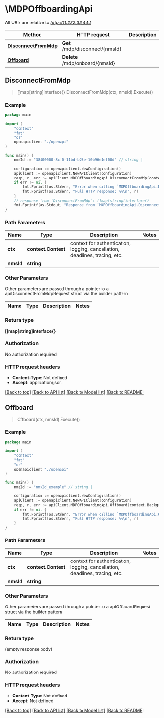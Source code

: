 # \MDPOffboardingApi

All URIs are relative to *http://11.222.33.444*

Method | HTTP request | Description
------------- | ------------- | -------------
[**DisconnectFromMdp**](MDPOffboardingApi.md#DisconnectFromMdp) | **Get** /mdp/disconnect/{nmsId} | 
[**Offboard**](MDPOffboardingApi.md#Offboard) | **Delete** /mdp/onboard/{nmsId} | 



## DisconnectFromMdp

> []map[string]interface{} DisconnectFromMdp(ctx, nmsId).Execute()





### Example

```go
package main

import (
    "context"
    "fmt"
    "os"
    openapiclient "./openapi"
)

func main() {
    nmsId := "38400000-8cf0-11bd-b23e-10b96e4ef00d" // string | 

    configuration := openapiclient.NewConfiguration()
    apiClient := openapiclient.NewAPIClient(configuration)
    resp, r, err := apiClient.MDPOffboardingApi.DisconnectFromMdp(context.Background(), nmsId).Execute()
    if err != nil {
        fmt.Fprintf(os.Stderr, "Error when calling `MDPOffboardingApi.DisconnectFromMdp``: %v\n", err)
        fmt.Fprintf(os.Stderr, "Full HTTP response: %v\n", r)
    }
    // response from `DisconnectFromMdp`: []map[string]interface{}
    fmt.Fprintf(os.Stdout, "Response from `MDPOffboardingApi.DisconnectFromMdp`: %v\n", resp)
}
```

### Path Parameters


Name | Type | Description  | Notes
------------- | ------------- | ------------- | -------------
**ctx** | **context.Context** | context for authentication, logging, cancellation, deadlines, tracing, etc.
**nmsId** | **string** |  | 

### Other Parameters

Other parameters are passed through a pointer to a apiDisconnectFromMdpRequest struct via the builder pattern


Name | Type | Description  | Notes
------------- | ------------- | ------------- | -------------


### Return type

**[]map[string]interface{}**

### Authorization

No authorization required

### HTTP request headers

- **Content-Type**: Not defined
- **Accept**: application/json

[[Back to top]](#) [[Back to API list]](../README.md#documentation-for-api-endpoints)
[[Back to Model list]](../README.md#documentation-for-models)
[[Back to README]](../README.md)


## Offboard

> Offboard(ctx, nmsId).Execute()





### Example

```go
package main

import (
    "context"
    "fmt"
    "os"
    openapiclient "./openapi"
)

func main() {
    nmsId := "nmsId_example" // string | 

    configuration := openapiclient.NewConfiguration()
    apiClient := openapiclient.NewAPIClient(configuration)
    resp, r, err := apiClient.MDPOffboardingApi.Offboard(context.Background(), nmsId).Execute()
    if err != nil {
        fmt.Fprintf(os.Stderr, "Error when calling `MDPOffboardingApi.Offboard``: %v\n", err)
        fmt.Fprintf(os.Stderr, "Full HTTP response: %v\n", r)
    }
}
```

### Path Parameters


Name | Type | Description  | Notes
------------- | ------------- | ------------- | -------------
**ctx** | **context.Context** | context for authentication, logging, cancellation, deadlines, tracing, etc.
**nmsId** | **string** |  | 

### Other Parameters

Other parameters are passed through a pointer to a apiOffboardRequest struct via the builder pattern


Name | Type | Description  | Notes
------------- | ------------- | ------------- | -------------


### Return type

 (empty response body)

### Authorization

No authorization required

### HTTP request headers

- **Content-Type**: Not defined
- **Accept**: Not defined

[[Back to top]](#) [[Back to API list]](../README.md#documentation-for-api-endpoints)
[[Back to Model list]](../README.md#documentation-for-models)
[[Back to README]](../README.md)

